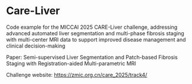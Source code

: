 # Care-Liver
Code example for the MICCAI 2025 CARE-Liver challenge, addressing advanced automated liver segmentation and multi-phase fibrosis staging with multi-center MRI data to support improved disease management and clinical decision-making

Paper: Semi-supervised Liver Segmentation and Patch-based Fibrosis Staging with Registration-aided Multi-parametric MRI

Challenge website: https://zmic.org.cn/care_2025/track4/

